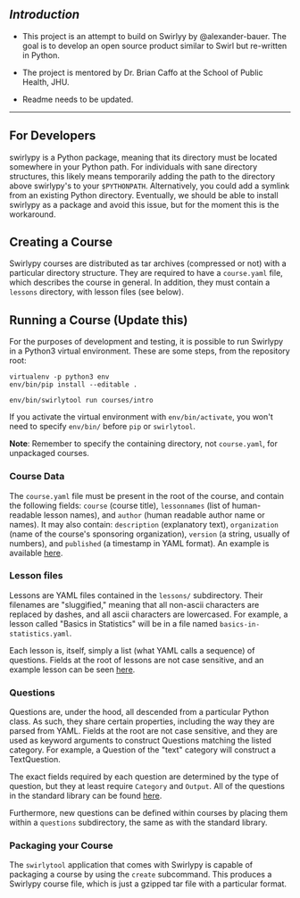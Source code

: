 ## _Introduction_

* This project is an attempt to build on Swirlyy by @alexander-bauer. The goal is to develop an open source product similar to Swirl but re-written in Python. 

* The project is mentored by Dr. Brian Caffo at the School of Public Health, JHU.

- Readme needs to be updated.

---

## For Developers

swirlypy is a Python package, meaning that its directory must be
located somewhere in your Python path. For individuals with sane
directory structures, this likely means temporarily adding the path to
the directory above swirlypy's to your `$PYTHONPATH`. Alternatively,
you could add a symlink from an existing Python directory. Eventually,
we should be able to install swirlypy as a package and avoid this issue,
but for the moment this is the workaround.

## Creating a Course

Swirlypy courses are distributed as tar archives (compressed or not)
with a particular directory structure. They are required to have a
`course.yaml` file, which describes the course in general. In addition,
they must contain a `lessons` directory, with lesson files (see below).

## Running a Course (Update this)

For the purposes of development and testing, it is possible to run Swirlypy in
a Python3 virtual environment. These are some steps, from the repository root:

```
virtualenv -p python3 env
env/bin/pip install --editable .

env/bin/swirlytool run courses/intro
```

If you activate the virtual environment with `env/bin/activate`, you won't need
to specify `env/bin/` before `pip` or `swirlytool`.

**Note**: Remember to specify the containing directory, not `course.yaml`, for
unpackaged courses.

### Course Data

The `course.yaml` file must be present in the root of the course, and
contain the following fields: `course` (course title),
`lessonnames` (list of human-readable lesson names), and `author` (human
readable author name or names). It may also contain: `description`
(explanatory text), `organization` (name of the course's sponsoring
organization), `version` (a string, usually of numbers), and `published`
(a timestamp in YAML format). An example is available
[here][intro_courseyaml].

### Lesson files

Lessons are YAML files contained in the `lessons/` subdirectory. Their
filenames are "sluggified," meaning that all non-ascii characters are
replaced by dashes, and all ascii characters are lowercased. For
example, a lesson called "Basics in Statistics" will be in a file named
`basics-in-statistics.yaml`.

Each lesson is, itself, simply a list (what YAML calls a sequence) of
questions. Fields at the root of lessons are not case sensitive, and an
example lesson can be seen [here][intro_lessonyaml].

### Questions

Questions are, under the hood, all descended from a particular Python
class. As such, they share certain properties, including the way they
are parsed from YAML. Fields at the root are not case sensitive, and
they are used as keyword arguments to construct Questions matching the
listed category. For example, a Question of the "text" category will
construct a TextQuestion.

The exact fields required by each question are determined by the type of
question, but they at least require `Category` and `Output`. All of the
questions in the standard library can be found [here][question_stdlib].

Furthermore, new questions can be defined within courses by placing them
within a `questions` subdirectory, the same as with the standard
library.

### Packaging your Course

The `swirlytool` application that comes with Swirlypy is capable of
packaging a course by using the `create` subcommand. This produces a
Swirlypy course file, which is just a gzipped tar file with a particular
format.

[intro_courseyaml]: courses/intro/course.yaml
[intro_lessonyaml]: courses/intro/lessons/values-types-and-variables.yaml
[question_stdlib]: swirlpy/questions/
